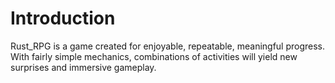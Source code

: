 # Introduction

Rust_RPG is a game created for enjoyable, repeatable, meaningful progress. With fairly simple mechanics, combinations of activities will yield new surprises and immersive gameplay.